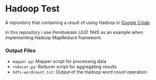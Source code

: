 # Hadoop Test

A repository that containing a result of using Hadoop in
[Google Colab](https://colab.research.google.com/drive/1_2T72GVu2NGyuUw86-TAzvk9vAaZhN0k?usp=sharing).

In this repository i use _Pembukaan UUD 1945_ as an example when implementing Hadoop MapReduce framework.

### Output Files
- ```mapper.py```: Mapper script for processing data
- ```reducer.py```: Reducer script for aggregating results
- ```hdfs-wordcount.txt```: Output of the Hadoop word count operation
